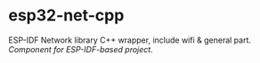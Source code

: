 # esp32-net-cpp
ESP-IDF Network library C++ wrapper,
include wifi & general part.  
*Component for ESP-IDF-based project.*
